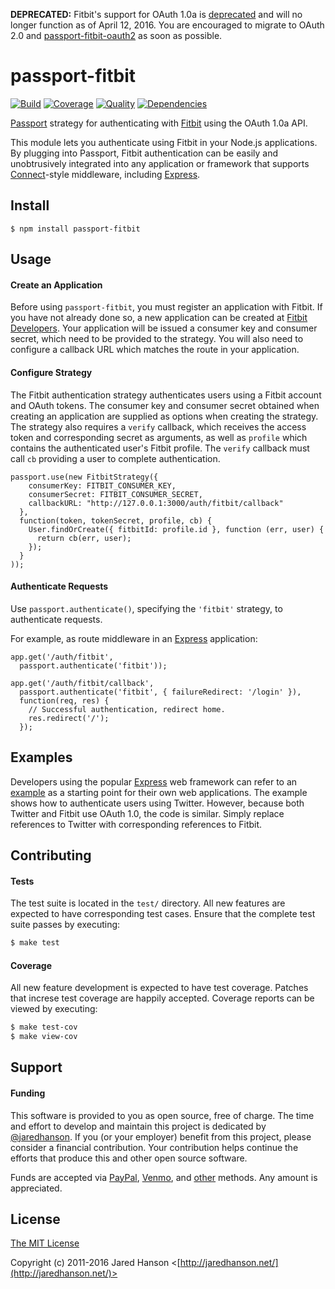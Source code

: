**DEPRECATED:** Fitbit's support for OAuth 1.0a is [deprecated](https://community.fitbit.com/t5/Web-API/OAuth-2-0-is-official-OAuth-1-0a-is-deprecated/m-p/983800)
and will no longer function as of April 12, 2016.  You are encouraged to migrate
to OAuth 2.0 and [passport-fitbit-oauth2](https://github.com/thegameofcode/passport-fitbit-oauth2)
as soon as possible.


# passport-fitbit

[![Build](https://img.shields.io/travis/jaredhanson/passport-fitbit.svg)](https://travis-ci.org/jaredhanson/passport-fitbit)
[![Coverage](https://img.shields.io/coveralls/jaredhanson/passport-fitbit.svg)](https://coveralls.io/r/jaredhanson/passport-fitbit)
[![Quality](https://img.shields.io/codeclimate/github/jaredhanson/passport-fitbit.svg?label=quality)](https://codeclimate.com/github/jaredhanson/passport-fitbit)
[![Dependencies](https://img.shields.io/david/jaredhanson/passport-fitbit.svg)](https://david-dm.org/jaredhanson/passport-fitbit)


[Passport](https://github.com/jaredhanson/passport) strategy for authenticating
with [Fitbit](http://www.fitbit.com/) using the OAuth 1.0a API.

This module lets you authenticate using Fitbit in your Node.js applications.
By plugging into Passport, Fitbit authentication can be easily and
unobtrusively integrated into any application or framework that supports
[Connect](http://www.senchalabs.org/connect/)-style middleware, including
[Express](http://expressjs.com/).

## Install

    $ npm install passport-fitbit

## Usage

#### Create an Application

Before using `passport-fitbit`, you must register an application with Fitbit.
If you have not already done so, a new application can be created at
[Fitbit Developers](https://dev.fitbit.com/).  Your application will be issued a
consumer key and consumer secret, which need to be provided to the strategy.
You will also need to configure a callback URL which matches the route in your
application.

#### Configure Strategy

The Fitbit authentication strategy authenticates users using a Fitbit account
and OAuth tokens.  The consumer key and consumer secret obtained when creating
an application are supplied as options when creating the strategy.  The strategy
also requires a `verify` callback, which receives the access token and
corresponding secret as arguments, as well as `profile` which contains the
authenticated user's Fitbit profile.   The `verify` callback must call `cb`
providing a user to complete authentication.

    passport.use(new FitbitStrategy({
        consumerKey: FITBIT_CONSUMER_KEY,
        consumerSecret: FITBIT_CONSUMER_SECRET,
        callbackURL: "http://127.0.0.1:3000/auth/fitbit/callback"
      },
      function(token, tokenSecret, profile, cb) {
        User.findOrCreate({ fitbitId: profile.id }, function (err, user) {
          return cb(err, user);
        });
      }
    ));

#### Authenticate Requests

Use `passport.authenticate()`, specifying the `'fitbit'` strategy, to
authenticate requests.

For example, as route middleware in an [Express](http://expressjs.com/)
application:

    app.get('/auth/fitbit',
      passport.authenticate('fitbit'));

    app.get('/auth/fitbit/callback', 
      passport.authenticate('fitbit', { failureRedirect: '/login' }),
      function(req, res) {
        // Successful authentication, redirect home.
        res.redirect('/');
      });

## Examples

Developers using the popular [Express](http://expressjs.com/) web framework can
refer to an [example](https://github.com/passport/express-4.x-twitter-example)
as a starting point for their own web applications.  The example shows how to
authenticate users using Twitter.  However, because both Twitter and Fitbit
use OAuth 1.0, the code is similar.  Simply replace references to Twitter with
corresponding references to Fitbit.

## Contributing

#### Tests

The test suite is located in the `test/` directory.  All new features are
expected to have corresponding test cases.  Ensure that the complete test suite
passes by executing:

```bash
$ make test
```

#### Coverage

All new feature development is expected to have test coverage.  Patches that
increse test coverage are happily accepted.  Coverage reports can be viewed by
executing:

```bash
$ make test-cov
$ make view-cov
```

## Support

#### Funding

This software is provided to you as open source, free of charge.  The time and
effort to develop and maintain this project is dedicated by [@jaredhanson](https://github.com/jaredhanson).
If you (or your employer) benefit from this project, please consider a financial
contribution.  Your contribution helps continue the efforts that produce this
and other open source software.

Funds are accepted via [PayPal](https://paypal.me/jaredhanson), [Venmo](https://venmo.com/jaredhanson),
and [other](http://jaredhanson.net/pay) methods.  Any amount is appreciated.

## License

[The MIT License](http://opensource.org/licenses/MIT)

Copyright (c) 2011-2016 Jared Hanson <[http://jaredhanson.net/](http://jaredhanson.net/)>
